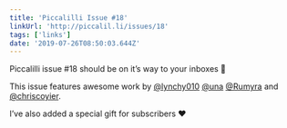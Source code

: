 ```yaml
---
title: 'Piccalilli Issue #18'
linkUrl: 'http://piccalil.li/issues/18'
tags: ['links'] 
date: '2019-07-26T08:50:03.644Z'
---
```

Piccalilli issue #18 should be on it’s way to your inboxes 💌

This issue features awesome work by [@lynchy010](//twitter.com/lynchy010) [@una](//twitter.com/una) [@Rumyra](//twitter.com/Rumyra) and [@chriscoyier](//twitter.com/chriscoyier).

I’ve also added a special gift for subscribers ♥️ 